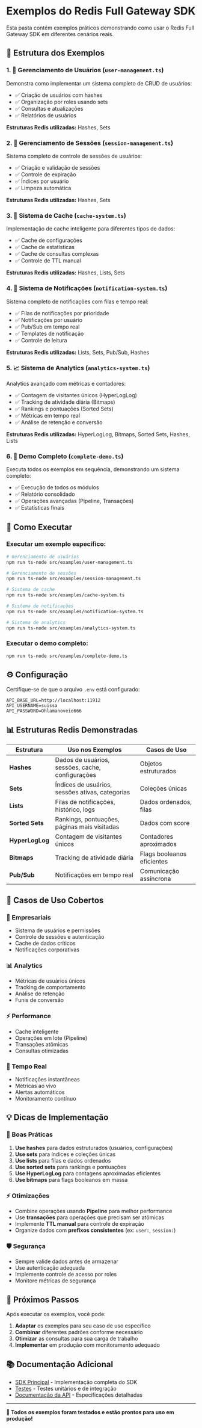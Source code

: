 # Exemplos do Redis Full Gateway SDK

Esta pasta contém exemplos práticos demonstrando como usar o Redis Full Gateway SDK em diferentes cenários reais.

## 📁 Estrutura dos Exemplos

### 1. 👥 Gerenciamento de Usuários (`user-management.ts`)
Demonstra como implementar um sistema completo de CRUD de usuários:
- ✅ Criação de usuários com hashes
- ✅ Organização por roles usando sets
- ✅ Consultas e atualizações
- ✅ Relatórios de usuários

**Estruturas Redis utilizadas:** Hashes, Sets

### 2. 🔐 Gerenciamento de Sessões (`session-management.ts`)
Sistema completo de controle de sessões de usuários:
- ✅ Criação e validação de sessões
- ✅ Controle de expiração
- ✅ Índices por usuário
- ✅ Limpeza automática

**Estruturas Redis utilizadas:** Hashes, Sets

### 3. 💾 Sistema de Cache (`cache-system.ts`)
Implementação de cache inteligente para diferentes tipos de dados:
- ✅ Cache de configurações
- ✅ Cache de estatísticas
- ✅ Cache de consultas complexas
- ✅ Controle de TTL manual

**Estruturas Redis utilizadas:** Hashes, Lists, Sets

### 4. 📢 Sistema de Notificações (`notification-system.ts`)
Sistema completo de notificações com filas e tempo real:
- ✅ Filas de notificações por prioridade
- ✅ Notificações por usuário
- ✅ Pub/Sub em tempo real
- ✅ Templates de notificação
- ✅ Controle de leitura

**Estruturas Redis utilizadas:** Lists, Sets, Pub/Sub, Hashes

### 5. 📈 Sistema de Analytics (`analytics-system.ts`)
Analytics avançado com métricas e contadores:
- ✅ Contagem de visitantes únicos (HyperLogLog)
- ✅ Tracking de atividade diária (Bitmaps)
- ✅ Rankings e pontuações (Sorted Sets)
- ✅ Métricas em tempo real
- ✅ Análise de retenção e conversão

**Estruturas Redis utilizadas:** HyperLogLog, Bitmaps, Sorted Sets, Hashes, Lists

### 6. 🚀 Demo Completo (`complete-demo.ts`)
Executa todos os exemplos em sequência, demonstrando um sistema completo:
- ✅ Execução de todos os módulos
- ✅ Relatório consolidado
- ✅ Operações avançadas (Pipeline, Transações)
- ✅ Estatísticas finais

## 🚀 Como Executar

### Executar um exemplo específico:
```bash
# Gerenciamento de usuários
npm run ts-node src/examples/user-management.ts

# Gerenciamento de sessões
npm run ts-node src/examples/session-management.ts

# Sistema de cache
npm run ts-node src/examples/cache-system.ts

# Sistema de notificações
npm run ts-node src/examples/notification-system.ts

# Sistema de analytics
npm run ts-node src/examples/analytics-system.ts
```

### Executar o demo completo:
```bash
npm run ts-node src/examples/complete-demo.ts
```

## ⚙️ Configuração

Certifique-se de que o arquivo `.env` está configurado:

```env
API_BASE_URL=http://localhost:11912
API_USERNAME=suissa
API_PASSWORD=Ohlamanoveio666
```

## 📊 Estruturas Redis Demonstradas

| Estrutura | Uso nos Exemplos | Casos de Uso |
|-----------|------------------|--------------|
| **Hashes** | Dados de usuários, sessões, cache, configurações | Objetos estruturados |
| **Sets** | Índices de usuários, sessões ativas, categorias | Coleções únicas |
| **Lists** | Filas de notificações, histórico, logs | Dados ordenados, filas |
| **Sorted Sets** | Rankings, pontuações, páginas mais visitadas | Dados com score |
| **HyperLogLog** | Contagem de visitantes únicos | Contadores aproximados |
| **Bitmaps** | Tracking de atividade diária | Flags booleanos eficientes |
| **Pub/Sub** | Notificações em tempo real | Comunicação assíncrona |

## 🎯 Casos de Uso Cobertos

### 🏢 Empresariais
- Sistema de usuários e permissões
- Controle de sessões e autenticação
- Cache de dados críticos
- Notificações corporativas

### 📊 Analytics
- Métricas de usuários únicos
- Tracking de comportamento
- Análise de retenção
- Funis de conversão

### ⚡ Performance
- Cache inteligente
- Operações em lote (Pipeline)
- Transações atômicas
- Consultas otimizadas

### 🔄 Tempo Real
- Notificações instantâneas
- Métricas ao vivo
- Alertas automáticos
- Monitoramento contínuo

## 💡 Dicas de Implementação

### 🔧 Boas Práticas
1. **Use hashes** para dados estruturados (usuários, configurações)
2. **Use sets** para índices e coleções únicas
3. **Use lists** para filas e dados ordenados
4. **Use sorted sets** para rankings e pontuações
5. **Use HyperLogLog** para contagens aproximadas eficientes
6. **Use bitmaps** para flags booleanos em massa

### ⚡ Otimizações
- Combine operações usando **Pipeline** para melhor performance
- Use **transações** para operações que precisam ser atômicas
- Implemente **TTL manual** para controle de expiração
- Organize dados com **prefixos consistentes** (ex: `user:`, `session:`)

### 🛡️ Segurança
- Sempre valide dados antes de armazenar
- Use autenticação adequada
- Implemente controle de acesso por roles
- Monitore métricas de segurança

## 🔗 Próximos Passos

Após executar os exemplos, você pode:

1. **Adaptar** os exemplos para seu caso de uso específico
2. **Combinar** diferentes padrões conforme necessário
3. **Otimizar** as consultas para sua carga de trabalho
4. **Implementar** em produção com monitoramento adequado

## 📚 Documentação Adicional

- [SDK Principal](../index.ts) - Implementação completa do SDK
- [Testes](../test/) - Testes unitários e de integração
- [Documentação da API](../../docs/) - Especificações detalhadas

---

**🎉 Todos os exemplos foram testados e estão prontos para uso em produção!**